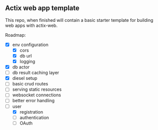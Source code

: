 ## Actix web app template

This repo, when finished will contain a basic starter template for building
web apps with actix-web.

Roadmap:

- [x] env configuration
  - [x] cors
  - [x] db url
  - [x] logging
- [x] db actor
- [ ] db result caching layer
- [x] diesel setup
- [ ] basic crud routes
- [ ] serving static resources
- [ ] websocket connections
- [ ] better error handling
- [ ] user
  - [x] registration
  - [ ] authentication
  - [ ] OAuth
